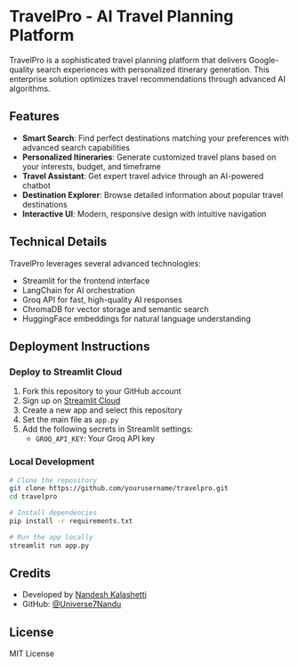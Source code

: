 # TravelPro - AI Travel Planning Platform

TravelPro is a sophisticated travel planning platform that delivers Google-quality search experiences with personalized itinerary generation. This enterprise solution optimizes travel recommendations through advanced AI algorithms.

## Features

- **Smart Search**: Find perfect destinations matching your preferences with advanced search capabilities
- **Personalized Itineraries**: Generate customized travel plans based on your interests, budget, and timeframe
- **Travel Assistant**: Get expert travel advice through an AI-powered chatbot
- **Destination Explorer**: Browse detailed information about popular travel destinations
- **Interactive UI**: Modern, responsive design with intuitive navigation

## Technical Details

TravelPro leverages several advanced technologies:

- Streamlit for the frontend interface
- LangChain for AI orchestration
- Groq API for fast, high-quality AI responses
- ChromaDB for vector storage and semantic search
- HuggingFace embeddings for natural language understanding

## Deployment Instructions

### Deploy to Streamlit Cloud

1. Fork this repository to your GitHub account
2. Sign up on [Streamlit Cloud](https://streamlit.io/cloud)
3. Create a new app and select this repository
4. Set the main file as `app.py`
5. Add the following secrets in Streamlit settings:
   - `GROQ_API_KEY`: Your Groq API key

### Local Development

```bash
# Clone the repository
git clone https://github.com/yourusername/travelpro.git
cd travelpro

# Install dependencies
pip install -r requirements.txt

# Run the app locally
streamlit run app.py
```

## Credits

- Developed by [Nandesh Kalashetti](https://nandeshkalashetti.netlify.app/)
- GitHub: [@Universe7Nandu](https://github.com/Universe7Nandu)

## License

MIT License 